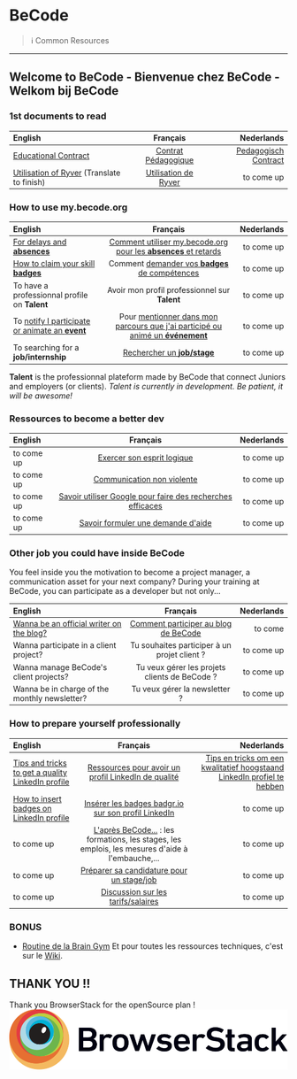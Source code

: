 # BeCode

> ℹ️ Common Resources

---

## Welcome to BeCode - Bienvenue chez BeCode - Welkom bij BeCode

### 1st documents to read

| English                                                    |                    Français                    |                                       Nederlands |
| :--------------------------------------------------------- | :--------------------------------------------: | -----------------------------------------------: |
| [Educational Contract](educationalcontract.md)             | [Contrat Pédagogique](./contratpedagogique.md) | [Pedagogisch Contract](./pedagogischcontract.md) |
| [Utilisation of Ryver](ryver-eng.md) (Translate to finish) |      [Utilisation de Ryver](ryver-fr.md)       |                                       to come up |

### How to use my.becode.org

| English                                                                  |                                                Français                                                | Nederlands |
| :----------------------------------------------------------------------- | :----------------------------------------------------------------------------------------------------: | ---------: |
| [For delays and **absences**](mybecode-absence-eng.md)                   |       [Comment utiliser my.becode.org pour les **absences** et retards](mybecode-absence-fr.md)        | to come up |
| [How to claim your skill **badges**](mybecode-badges-eng.md)             |                Comment [demander vos **badges** de compétences](mybecode-badges-fr.md)                 | to come up |
| To have a professionnal profile on **Talent**                            |                             Avoir mon profil professionnel sur **Talent**                              | to come up |
| To [notify I participate or animate an **event**](mybecode-event-eng.md) | Pour [mentionner dans mon parcours que j'ai participé ou animé un **événement**](mybecode-event-fr.md) | to come up |
| To searching for a **job/internship**                                    |                           [Rechercher un **job/stage**](mybecode-jobs-fr.md)                           | to come up |

**Talent** is the professionnal plateform made by BeCode that connect Juniors and employers (or clients).
_Talent is currently in development. Be patient, it will be awesome!_

### Ressources to become a better dev

| English    |                                    Français                                     | Nederlands |
| :--------- | :-----------------------------------------------------------------------------: | ---------: |
| to come up |                 [Exercer son esprit logique](EspritLogique.md)                  | to come up |
| to come up |            [Communication non violente](CommunicationNonViolente.md)            | to come up |
| to come up | [Savoir utiliser Google pour faire des recherches efficaces](UtiliserGoogle.md) | to come up |
| to come up |              [Savoir formuler une demande d'aide](ObtenirAide.md)               | to come up |

### Other job you could have inside BeCode

You feel inside you the motivation to become a project manager, a communication asset for your next company? During your training at BeCode, you can participate as a developer but not only...

| English                                                       |                         Français                         | Nederlands |
| :------------------------------------------------------------ | :------------------------------------------------------: | ---------: |
| [Wanna be an official writer on the blog?](BlogBecode-eng.md) | [Comment participer au blog de BeCode](BlogBeCode-fr.md) |    to come |
| Wanna participate in a client project?                        |       Tu souhaites participer à un projet client ?       | to come up |
| Wanna manage BeCode's client projects?                        |      Tu veux gérer les projets clients de BeCode ?       | to come up |
| Wanna be in charge of the monthly newsletter?                 |              Tu veux gérer la newsletter ?               | to come up |

### How to prepare yourself professionally

| English                                                              |                                                      Français                                                      |                                                                                Nederlands |
| :------------------------------------------------------------------- | :----------------------------------------------------------------------------------------------------------------: | ----------------------------------------------------------------------------------------: |
| [Tips and tricks to get a quality LinkedIn profile](linkedin-eng.md) |                       [Ressources pour avoir un profil LinkedIn de qualité](linkedin-fr.md)                        | [Tips en tricks om een kwalitatief hoogstaand LinkedIn profiel te hebben](linkedin-nl.md) |
| [How to insert badges on LinkedIn profile](certified-skills-eng.md)  |                   [Insérer les badges badgr.io sur son profil LinkedIn](certified-skills-fr.md)                    |                                                                                to come up |
| to come up                                                           | [L'après BeCode...](afterbecode.md) : les formations, les stages, les emplois, les mesures d'aide à l'embauche,... |                                                                                to come up |
| to come up                                                           |                       [Préparer sa candidature pour un stage/job](preparersacandidature.md)                        |                                                                                to come up |
| to come up                                                           |      [Discussion sur les tarifs/salaires](https://gist.github.com/pixeline/aaba236316e49084700b6add496c298c)       |                                                                                to come up |

### BONUS

- [Routine de la Brain Gym](BrainGymRoutine.md)
  Et pour toutes les ressources techniques, c'est sur le [Wiki](https://github.com/becodeorg/BeCode/wiki).

## THANK YOU !!

Thank you BrowserStack for the openSource plan !
![](./img/Browserstack-logo.svg)
